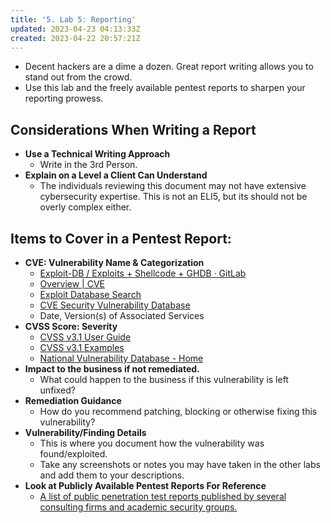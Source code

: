 ```yaml
---
title: '5. Lab 5: Reporting'
updated: 2023-04-23 04:13:33Z
created: 2023-04-22 20:57:21Z
---
```


- Decent hackers are a dime a dozen. Great report writing allows you to stand out from the crowd.
- Use this lab and the freely available pentest reports to sharpen your reporting prowess. 

## **Considerations When Writing a Report**
- **Use a Technical Writing Approach**
	- Write in the 3rd Person.
- **Explain on a Level a Client Can Understand**
	- The individuals reviewing this document may not have extensive cybersecurity expertise. This is not an ELI5, but its should not be overly complex either.

## **Items to Cover in a Pentest Report:**
- **CVE: Vulnerability Name & Categorization**
	- [Exploit-DB / Exploits + Shellcode + GHDB · GitLab](https://gitlab.com/exploit-database/exploitdb)
	- [Overview | CVE](https://www.cve.org/About/Overview)
	- [Exploit Database Search](https://www.exploit-db.com/search)
	- [CVE Security Vulnerability Database](https://www.cvedetails.com/)
	- Date, Version(s) of Associated Services
- **CVSS Score: Severity**
	- [CVSS v3.1 User Guide](https://www.first.org/cvss/v3.1/user-guide)
	- [CVSS v3.1 Examples](https://www.first.org/cvss/v3.1/examples)
	- [National Vulnerability Database - Home](https://nvd.nist.gov/)
- **Impact to the business if not remediated.**
	- What could happen to the business if this vulnerability is left unfixed?
- **Remediation Guidance**
	- How do you recommend patching, blocking or otherwise fixing this vulnerability?
- **Vulnerability/Finding Details** 
	- This is where you document how the vulnerability was found/exploited.
	- Take any screenshots or notes you may have taken in the other labs and add them to your descriptions.
- **Look at Publicly Available Pentest Reports For Reference**
	- [A list of public penetration test reports published by several consulting firms and academic security groups.](https://github.com/juliocesarfort/public-pentesting-reports)
